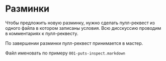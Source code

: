 # Разминки

Чтобы предложить новую разминку, нужно сделать пулл-реквест из одного файла в котором записаны условия. 
Всю дисскуссию проводим в комментариях к пулл-реквесту. 

По завершении разминки пулл-реквест принимается в мастер.

Файл именовать по примеру `001-puts-inspect.markdown`
